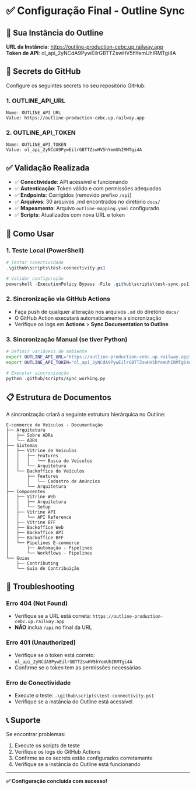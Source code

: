 # ✅ Configuração Final - Outline Sync

## 🔗 Sua Instância do Outline

**URL da Instância**: https://outline-production-cebc.up.railway.app  
**Token de API**: ol_api_2yNCdA9PywEilrGBTTZswHV5hYemUhIRMTgi4A

## 🔐 Secrets do GitHub

Configure os seguintes secrets no seu repositório GitHub:

### 1. OUTLINE_API_URL
```
Name: OUTLINE_API_URL
Value: https://outline-production-cebc.up.railway.app
```

### 2. OUTLINE_API_TOKEN
```
Name: OUTLINE_API_TOKEN
Value: ol_api_2yNCdA9PywEilrGBTTZswHV5hYemUhIRMTgi4A
```

## ✅ Validação Realizada

- ✅ **Conectividade**: API acessível e funcionando
- ✅ **Autenticação**: Token válido e com permissões adequadas
- ✅ **Endpoints**: Corrigidos (removido prefixo `/api`)
- ✅ **Arquivos**: 30 arquivos .md encontrados no diretório `docs/`
- ✅ **Mapeamento**: Arquivo `outline-mapping.yaml` configurado
- ✅ **Scripts**: Atualizados com nova URL e token

## 🚀 Como Usar

### 1. Teste Local (PowerShell)
```powershell
# Testar conectividade
.\github\scripts\test-connectivity.ps1

# Validar configuração
powershell -ExecutionPolicy Bypass -File .github\scripts\test-sync.ps1
```

### 2. Sincronização via GitHub Actions
- Faça push de qualquer alteração nos arquivos `.md` do diretório `docs/`
- O GitHub Action executará automaticamente a sincronização
- Verifique os logs em **Actions** > **Sync Documentation to Outline**

### 3. Sincronização Manual (se tiver Python)
```bash
# Definir variáveis de ambiente
export OUTLINE_API_URL="https://outline-production-cebc.up.railway.app"
export OUTLINE_API_TOKEN="ol_api_2yNCdA9PywEilrGBTTZswHV5hYemUhIRMTgi4A"

# Executar sincronização
python .github/scripts/sync_working.py
```

## 📋 Estrutura de Documentos

A sincronização criará a seguinte estrutura hierárquica no Outline:

```
E-commerce de Veículos - Documentação
├── Arquitetura
│   ├── Sobre ADRs
│   └── ADRs
├── Sistemas
│   ├── Vitrine de Veículos
│   │   ├── Features
│   │   │   └── Busca de Veículos
│   │   └── Arquitetura
│   └── Backoffice de Veículos
│       ├── Features
│       │   └── Cadastro de Anúncios
│       └── Arquitetura
├── Componentes
│   ├── Vitrine Web
│   │   ├── Arquitetura
│   │   └── Setup
│   ├── Vitrine API
│   │   └── API Reference
│   ├── Vitrine BFF
│   ├── Backoffice Web
│   ├── Backoffice API
│   ├── Backoffice BFF
│   └── Pipelines E-commerce
│       ├── Automação - Pipelines
│       └── Workflows - Pipelines
└── Guias
    ├── Contributing
    └── Guia de Contribuição
```

## 🔧 Troubleshooting

### Erro 404 (Not Found)
- Verifique se a URL está correta: `https://outline-production-cebc.up.railway.app`
- **NÃO** inclua `/api` no final da URL

### Erro 401 (Unauthorized)
- Verifique se o token está correto: `ol_api_2yNCdA9PywEilrGBTTZswHV5hYemUhIRMTgi4A`
- Confirme se o token tem as permissões necessárias

### Erro de Conectividade
- Execute o teste: `.\github\scripts\test-connectivity.ps1`
- Verifique se a instância do Outline está acessível

## 📞 Suporte

Se encontrar problemas:
1. Execute os scripts de teste
2. Verifique os logs do GitHub Actions
3. Confirme se os secrets estão configurados corretamente
4. Verifique se a instância do Outline está funcionando

---

**✅ Configuração concluída com sucesso!**
